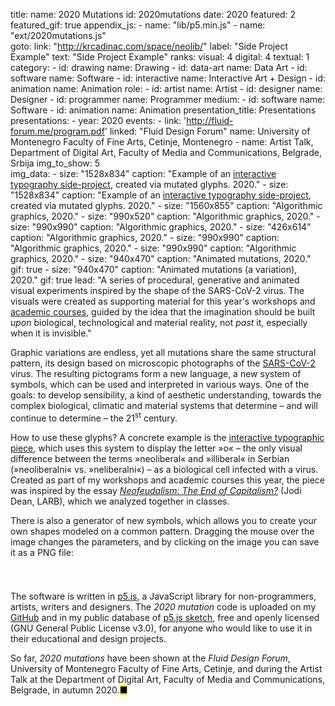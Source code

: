 title: 
    name: 2020 Mutations
id: 2020mutations
date: 2020
featured: 2
featured_gif: true
appendix_js:
    - name: "lib/p5.min.js"
    - name: "ext/2020mutations.js"    
goto:
    link: "http://krcadinac.com/space/neolib/"
    label: "Side Project Example"
    text: "Side Project Example"
ranks:
    visual: 4
    digital: 4
    textual: 1
category: 
    - id: drawing
      name: Drawing
    - id: data-art
      name: Data Art
    - id: software
      name: Software
    - id: interactive
      name: Interactive Art + Design
    - id: animation
      name: Animation
role:
    - id: artist
      name: Artist
    - id: designer
      name: Designer
    - id: programmer
      name: Programmer
medium:
    - id: software
      name: Software
    - id: animation
      name: Animation
presentation_title: Presentations
presentations:
    - year: 2020
      events:
        - link: 'http://fluid-forum.me/program.pdf'
          linked: "Fluid Design Forum" 
          name: University of Montenegro Faculty of Fine Arts, Cetinje, Montenegro
        - name: <span class='italic-style'>Artist Talk</span>, Department of Digital Art, Faculty of Media and Communications, Belgrade, Srbija
img_to_show: 5       
img_data:
    - size: "1528x834"
      caption: "Example of an <a href='http://krcadinac.com/space/neolib/' target='_blank'>interactive typography side-project</a>, created via mutated glyphs. 2020."
    - size: "1528x834"
      caption: "Example of an <a href='http://krcadinac.com/space/neolib/' target='_blank'>interactive typography side-project</a>, created via mutated glyphs. 2020."
    - size: "1560x855"
      caption: "Algorithmic graphics, 2020."
    - size: "990x520"
      caption: "Algorithmic graphics, 2020."
    - size: "990x990"
      caption: "Algorithmic graphics, 2020."
    - size: "426x614"
      caption: "Algorithmic graphics, 2020."
    - size: "990x990"
      caption: "Algorithmic graphics, 2020."
    - size: "990x990"
      caption: "Algorithmic graphics, 2020."
    - size: "940x470"
      caption: "Animated mutations, 2020."
      gif: true
    - size: "940x470"
      caption: "Animated mutations (a variation), 2020."
      gif: true
lead: "A series of procedural, generative and animated visual experiments inspired by the shape of the SARS-CoV-2 virus. The visuals were created as supporting material for this year's workshops and <a href='/work/teaching/'>academic courses</a>, guided by the idea that the imagination should be built <em>upon</em> biological, technological and material reality, not <em>past</em> it, especially when it is invisible."

Graphic variations are endless, yet all mutations share the same structural pattern, its design based on microscopic photographs of the <a href = 'https://www.nytimes.com/interactive/2020/health/coronavirus-unveiled.html' target = '_blank'>SARS-CoV-2</a> virus. The resulting pictograms form a new language, a new system of symbols, which can be used and interpreted in various ways. One of the goals: to develop sensibility, a kind of aesthetic understanding, towards the complex biological, climatic and material systems that determine – and will continue to determine – the 21<sup>st</sup> century.

How to use these glyphs? A concrete example is the <a href='/space/neolib' target='_blank'>interactive typographic piece</a>, which uses this system to display the letter »o« – the only visual difference between the terms »neoliberal« and »illiberal« in Serbian (»neoliberalni« vs. »neliberalni«) – as a biological cell infected with a virus. Created as part of my workshops and academic courses this year, the piece was inspired by the essay <a href='https://lareviewofbooks.org/article/neofeudalism-the-end-of-capitalism/' target='_blank'><em>Neofeudalism: The End of Capitalism?</em></a> (Jodi Dean, LARB), which we analyzed together in classes.
 
 There is also a generator of new symbols, which allows you to create your own shapes modeled on a common pattern. Dragging the mouse over the image changes the parameters, and by clicking on the image you can save it as a PNG file:

<div id='mutation-parent' style='padding: 0 0 25px 0'></div>

The software is written in <a href='https://p5js.org/' target='_blank'> p5.js</a>, a JavaScript library for non-programmers, artists, writers and designers. The <em>2020 mutation</em> code is uploaded on my <a href='https://github.com/parthenocissus/2020mutations' target='_blank'>GitHub</a> and in my public database of <a href='https://editor.p5js.org/parthenocissus/sketches/' target ='_ blank'>p5.js sketch</a>, free and openly licensed (GNU General Public License v3.0), for anyone who would like to use it in their educational and design projects.

So far, <em>2020 mutations</em> have been shown at the <em>Fluid Design Forum</em>, University of Montenegro Faculty of Fine Arts, Cetinje, and during the Artist Talk at the Department of Digital Art, Faculty of Media and Communications, Belgrade, in autumn 2020.<mark>&#9632;</mark>